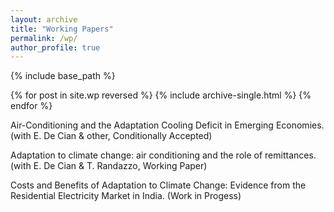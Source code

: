```yaml
---
layout: archive
title: "Working Papers"
permalink: /wp/
author_profile: true
---
```


{% include base_path %}

{% for post in site.wp reversed %}
  {% include archive-single.html %}
{% endfor %}

Air-Conditioning and the Adaptation Cooling Deficit in Emerging Economies. (with E. De Cian & other, Conditionally Accepted)

Adaptation to climate change: air conditioning and the role of remittances. (with E. De Cian & T. Randazzo, Working Paper)

Costs and Benefits of Adaptation to Climate Change: Evidence from the Residential Electricity Market in India. (Work in Progess)